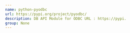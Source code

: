 ```yaml
---
name: python-pyodbc
url: https://pypi.org/project/pyodbc/
description: DB API Module for ODBC URL : https://pypi.
group: None
---
```

